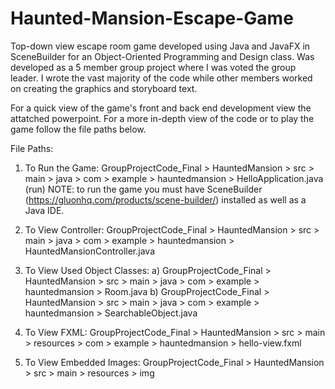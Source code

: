 # Haunted-Mansion-Escape-Game
Top-down view escape room game developed using Java and JavaFX in SceneBuilder for an Object-Oriented Programming and Design class. 
Was developed as a 5 member group project where I was voted the group leader. 
I wrote the vast majority of the code while other members worked on creating the graphics and storyboard text.

For a quick view of the game's front and back end development view the attatched powerpoint. 
For a more in-depth view of the code or to play the game follow the file paths below.

File Paths:
1.	To Run the Game:
  GroupProjectCode_Final > HauntedMansion > src > main > java > com > example > hauntedmansion > HelloApplication.java (run)
  NOTE: to run the game you must have SceneBuilder (https://gluonhq.com/products/scene-builder/) installed as well as a Java IDE.

2.	To View Controller:
  GroupProjectCode_Final > HauntedMansion > src > main > java > com > example > hauntedmansion > HauntedMansionController.java

3.	To View Used Object Classes:
a)	GroupProjectCode_Final > HauntedMansion > src > main > java > com > example > hauntedmansion > Room.java
b)	GroupProjectCode_Final > HauntedMansion > src > main > java > com > example > hauntedmansion > SearchableObject.java

4.	To View FXML:
  GroupProjectCode_Final > HauntedMansion > src > main > resources > com > example > hauntedmansion > hello-view.fxml

5.	To View Embedded Images:
  GroupProjectCode_Final > HauntedMansion > src > main > resources > img
